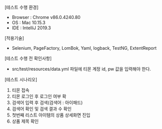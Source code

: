 [테스트 수행 환경]
- Browser : Chrome v86.0.4240.80
- OS : Mac 10.15.3
- IDE : IntelliJ 2019.3

[적용기술]
- Selenium, PageFactory, LomBok, Yaml, logback, TestNG, ExtentReport

[테스트 수행 전 확인사항]
- src/test/resources/data.yml 파일에 티몬 계정 id, pw 값을 입력해야 한다.

[테스트 시나리오]
1. 티몬 접속
2. 티몬 로그인 후 로그인 여부 확
3. 검색어 입력 후 검색(검색어 : 아이패드)
4. 검색어 확인 및 검색 결과 수 확인
5. 첫번째 리스트 아이템의 상품 상세화면 진입
6. 상품 제목 확인
